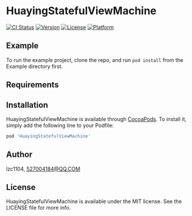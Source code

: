 # HuayingStatefulViewMachine

[![CI Status](https://img.shields.io/travis/lzc1104/HuayingStatefulViewMachine.svg?style=flat)](https://travis-ci.org/lzc1104/HuayingStatefulViewMachine)
[![Version](https://img.shields.io/cocoapods/v/HuayingStatefulViewMachine.svg?style=flat)](https://cocoapods.org/pods/HuayingStatefulViewMachine)
[![License](https://img.shields.io/cocoapods/l/HuayingStatefulViewMachine.svg?style=flat)](https://cocoapods.org/pods/HuayingStatefulViewMachine)
[![Platform](https://img.shields.io/cocoapods/p/HuayingStatefulViewMachine.svg?style=flat)](https://cocoapods.org/pods/HuayingStatefulViewMachine)

## Example

To run the example project, clone the repo, and run `pod install` from the Example directory first.

## Requirements

## Installation

HuayingStatefulViewMachine is available through [CocoaPods](https://cocoapods.org). To install
it, simply add the following line to your Podfile:

```ruby
pod 'HuayingStatefulViewMachine'
```

## Author

lzc1104, 527004184@QQ.COM

## License

HuayingStatefulViewMachine is available under the MIT license. See the LICENSE file for more info.
